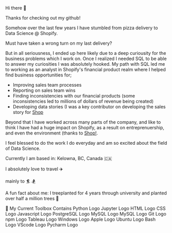 Hi there 👋 

Thanks for checking out my github!

Somehow over the last few years I have stumbled from pizza delivery to Data Science @ Shopify.

Must have taken a wrong turn on my last delivery? 

But in all seriousness, I ended up here likely due to a deep curiousity for the business problems which I work on. Once I realized I needed SQL to be able to answer my curiosities I was absolutely hooked. My path with SQL led me to working as an analyst in Shopify's financial product realm where I helped find business opportunities for;

- Improving sales team processes
- Reporting on sales team wins
- Finding inconsistencies with our financial products (some inconsistencies led to millions of dollars of revenue being created)
- Developing data stories (I was a key contributor on developing the sales story for [Shop](https://shop.app/what-shop-does)

Beyond that I have worked across many parts of the company, and like to think I have had a huge impact on Shopify, as a result on entreprenuership, and even the environment (thanks to [Shop!](https://shop.app/carbon-offsetting).

I feel blessed to do the work I do everyday and am so excited about the field of Data Science. 

Currently I am based in: Kelowna, BC, Canada 🇨🇦

I absolutely love to travel ✈️

mainly to 🏄 🏂

A fun fact about me: I treeplanted for 4 years through university and planted over half a million trees 🌴


🧰 My Current Toolbox Contains
Python Logo Jupyter Logo HTML Logo CSS Logo Javascript Logo PostgreSQL Logo MySQL Logo MySQL Logo Git Logo npm Logo Tableau Logo Windows Logo Apple Logo Ubuntu Logo Bash Logo VScode Logo Pycharm Logo
